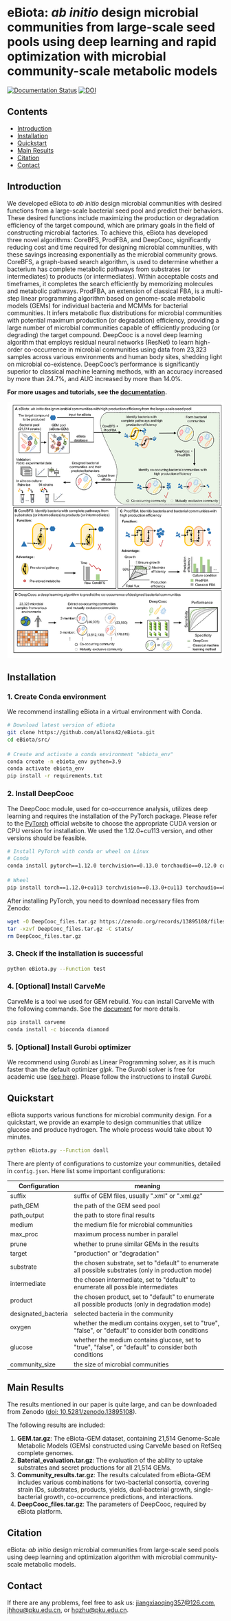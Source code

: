 # eBiota: *ab initio* design microbial communities from large-scale seed pools using deep learning and rapid optimization with microbial community-scale metabolic models

[![Documentation Status](https://readthedocs.org/projects/ebiota/badge/?version=latest)](https://ebiota.readthedocs.io/en/latest/?badge=latest) [![DOI](https://zenodo.org/badge/DOI/10.5281/zenodo.13895108.svg)](https://doi.org/10.5281/zenodo.13895108)

## Contents

- [Introduction](#Introduction)
- [Installation](#Installation)
- [Quickstart](#Quickstart)
- [Main Results](#Main-Results)
- [Citation](#Citation)
- [Contact](#Contact)



## Introduction

We developed eBiota to *ab initio* design microbial communities with desired functions from a large-scale bacterial seed pool and predict their behaviors. These desired functions include maximizing the production or degradation efficiency of the target compound, which are primary goals in the field of constructing microbial factories. To achieve this, eBiota has developed three novel algorithms: CoreBFS, ProdFBA, and DeepCooc, significantly reducing cost and time required for designing microbial communities, with these savings increasing exponentially as the microbial community grows. CoreBFS, a graph-based search algorithm, is used to determine whether a bacterium has complete metabolic pathways from substrates (or intermediates) to products (or intermediates). Within acceptable costs and timeframes, it completes the search efficiently by memorizing molecules and metabolic pathways. ProdFBA, an extension of classical FBA, is a multi-step linear programming algorithm based on genome-scale metabolic models (GEMs) for individual bacteria and MCMMs for bacterial communities. It infers metabolic flux distributions for microbial communities with potential maximum production (or degradation) efficiency, providing a large number of microbial communities capable of efficiently producing (or degrading) the target compound. DeepCooc is a novel deep learning algorithm that employs residual neural networks (ResNet) to learn high-order co-occurrence in microbial communities using data from 23,323 samples across various environments and human body sites, shedding light on microbial co-existence. DeepCooc’s performance is significantly superior to classical machine learning methods, with an accuracy increased by more than 24.7%, and AUC increased by more than 14.0%.

**For more usages and tutorials, see the [documentation](https://ebiota.readthedocs.io/en/latest/index.html).**

![workflow](img/Fig1.png)

## Installation

### 1. Create Conda environment

We recommend installing eBiota in a virtual environment with Conda.

```bash
# Download latest version of eBiota
git clone https://github.com/allons42/eBiota.git
cd eBiota/src/

# Create and activate a conda environment "ebiota_env"
conda create -n ebiota_env python=3.9
conda activate ebiota_env
pip install -r requirements.txt
```

### 2. Install DeepCooc

The DeepCooc module, used for co-occurrence analysis, utilizes deep learning and requires the installation of the PyTorch package. Please refer to the [PyTorch](https://pytorch.org/get-started/locally/) official website to choose the appropriate CUDA version or CPU version for installation. We used the 1.12.0+cu113 version, and other versions should be feasible.

```bash
# Install PyTorch with conda or wheel on Linux
# Conda
conda install pytorch==1.12.0 torchvision==0.13.0 torchaudio==0.12.0 cudatoolkit=11.3 -c pytorch

# Wheel
pip install torch==1.12.0+cu113 torchvision==0.13.0+cu113 torchaudio==0.12.0 --extra-index-url https://download.pytorch.org/whl/cu113
```

After installing PyTorch, you need to download necessary files from Zenodo:

```bash
wget -O DeepCooc_files.tar.gz https://zenodo.org/records/13895108/files/DeepCooc_files.tar.gz?download=1
tar -xzvf DeepCooc_files.tar.gz -C stats/
rm DeepCooc_files.tar.gz
```

### 3. Check if the installation is successful

```bash
python eBiota.py --Function test
```

### 4. [Optional] Install CarveMe

CarveMe is a tool we used for GEM rebuild. You can install CarveMe with the following commands. See the [document](https://carveme.readthedocs.io/) for more details.

```bash
pip install carveme
conda install -c bioconda diamond
```

### 5. [Optional] Install Gurobi optimizer

We recommend using *Gurobi* as Linear Programming solver, as it is much faster than the default optimizer *glpk*. The *Gurobi* solver is free for academic use ([see here](https://www.gurobi.com/features/academic-named-user-license/)). Please follow the instructions to install *Gurobi*.

## Quickstart

eBiota supports various functions for microbial community design. For a quickstart, we provide an example to design communities that utilize glucose and produce hydrogen. The whole process would take about 10 minutes.

```bash
python eBiota.py --Function doall
```

There are plenty of configurations to customize your communities, detailed in `config.json`. Here list some important configurations:

| Configuration       | meaning                                                      |
| ------------------- | ------------------------------------------------------------ |
| suffix              | suffix of GEM files, usually ".xml" or ".xml.gz"             |
| path_GEM            | the path of the GEM seed pool                                |
| path_output         | the path to store final results                              |
| medium              | the medium file for microbial communities                    |
| max_proc            | maximum process number in parallel                           |
| prune               | whether to prune similar GEMs in the results                 |
| target              | "production" or "degradation"                                |
| substrate           | the chosen substrate, set to "default" to enumerate all possible substrates (only in production mode) |
| intermediate        | the chosen intermediate, set to "default" to enumerate all possible intermediates |
| product             | the chosen product, set to "default" to enumerate all possible products (only in degradation mode) |
| designated_bacteria | selected bacteria in the community                           |
| oxygen              | whether the medium contains oxygen, set to "true", "false", or "default" to consider both conditions |
| glucose             | whether the medium contains glucose, set to "true", "false", or "default" to consider both conditions |
| community_size      | the size of microbial communities                            |

## Main Results

The results mentioned in our paper is quite large, and can be downloaded from Zenodo ([doi: 10.5281/zenodo.13895108](https://doi.org/10.5281/zenodo.13895108)).

The following results are included:

1. **GEM.tar.gz**: The eBiota-GEM dataset, containing 21,514 Genome-Scale Metabolic Models (GEMs) constructed using CarveMe based on RefSeq complete genomes.
2. **Baterial_evaluation.tar.gz**: The evaluation of the ability to uptake substrates and secret productions for all 21,514 GEMs.
3. **Community_results.tar.gz**: The results calculated from eBiota-GEM includes various combinations for two-bacterial consortia, covering strain IDs, substrates, products, yields, dual-bacterial growth, single-bacterial growth, co-occurrence predictions, and interactions.
4. **DeepCooc_files.tar.gz**: The parameters of DeepCooc, required by eBiota platform.

## Citation

eBiota: *ab initio* design microbial communities from large-scale seed pools using deep learning and optimization algorithm with microbial community-scale metabolic models.

## Contact

If there are any problems, feel free to ask us: jiangxiaoqing357@126.com, jhhou@pku.edu.cn, or hqzhu@pku.edu.cn.
